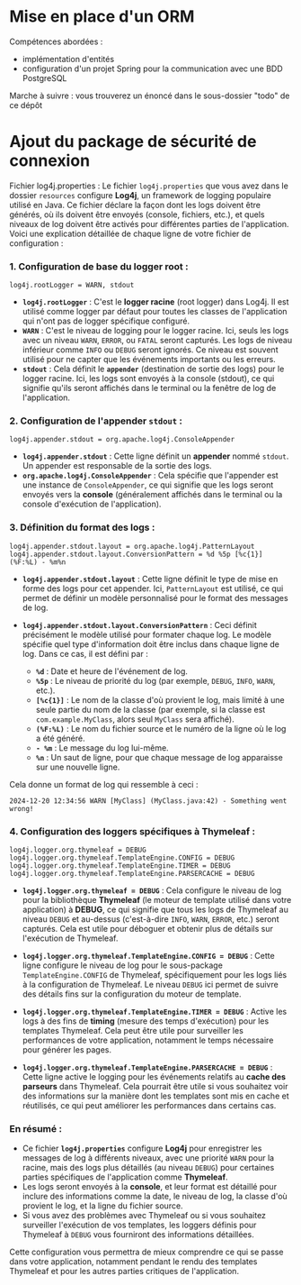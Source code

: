 # Mise en place d'un ORM

Compétences abordées :
- implémentation d'entités
- configuration d'un projet Spring pour la communication avec une BDD PostgreSQL

Marche à suivre : vous trouverez un énoncé dans le sous-dossier "todo" de ce dépôt


# Ajout du package de sécurité de connexion

Fichier log4j.properties :
Le fichier `log4j.properties` que vous avez dans le dossier `resources` configure **Log4j**, un framework de logging populaire utilisé en Java. Ce fichier déclare la façon dont les logs doivent être générés, où ils doivent être envoyés (console, fichiers, etc.), et quels niveaux de log doivent être activés pour différentes parties de l'application. Voici une explication détaillée de chaque ligne de votre fichier de configuration :

### 1. **Configuration de base du logger root :**

```properties
log4j.rootLogger = WARN, stdout
```

- **`log4j.rootLogger`** : C'est le **logger racine** (root logger) dans Log4j. Il est utilisé comme logger par défaut pour toutes les classes de l'application qui n'ont pas de logger spécifique configuré.
- **`WARN`** : C'est le niveau de logging pour le logger racine. Ici, seuls les logs avec un niveau `WARN`, `ERROR`, ou `FATAL` seront capturés. Les logs de niveau inférieur comme `INFO` ou `DEBUG` seront ignorés. Ce niveau est souvent utilisé pour ne capter que les événements importants ou les erreurs.
- **`stdout`** : Cela définit le **`appender`** (destination de sortie des logs) pour le logger racine. Ici, les logs sont envoyés à la console (stdout), ce qui signifie qu'ils seront affichés dans le terminal ou la fenêtre de log de l'application.

### 2. **Configuration de l'appender `stdout` :**

```properties
log4j.appender.stdout = org.apache.log4j.ConsoleAppender
```

- **`log4j.appender.stdout`** : Cette ligne définit un **appender** nommé `stdout`. Un appender est responsable de la sortie des logs.
- **`org.apache.log4j.ConsoleAppender`** : Cela spécifie que l'appender est une instance de `ConsoleAppender`, ce qui signifie que les logs seront envoyés vers la **console** (généralement affichés dans le terminal ou la console d'exécution de l'application).

### 3. **Définition du format des logs :**

```properties
log4j.appender.stdout.layout = org.apache.log4j.PatternLayout
log4j.appender.stdout.layout.ConversionPattern = %d %5p [%c{1}] (%F:%L) - %m%n
```

- **`log4j.appender.stdout.layout`** : Cette ligne définit le type de mise en forme des logs pour cet appender. Ici, `PatternLayout` est utilisé, ce qui permet de définir un modèle personnalisé pour le format des messages de log.
- **`log4j.appender.stdout.layout.ConversionPattern`** : Ceci définit précisément le modèle utilisé pour formater chaque log. Le modèle spécifie quel type d'information doit être inclus dans chaque ligne de log. Dans ce cas, il est défini par :

    - **`%d`** : Date et heure de l'événement de log.
    - **`%5p`** : Le niveau de priorité du log (par exemple, `DEBUG`, `INFO`, `WARN`, etc.).
    - **`[%c{1}]`** : Le nom de la classe d'où provient le log, mais limité à une seule partie du nom de la classe (par exemple, si la classe est `com.example.MyClass`, alors seul `MyClass` sera affiché).
    - **`(%F:%L)`** : Le nom du fichier source et le numéro de la ligne où le log a été généré.
    - **`- %m`** : Le message du log lui-même.
    - **`%n`** : Un saut de ligne, pour que chaque message de log apparaisse sur une nouvelle ligne.

Cela donne un format de log qui ressemble à ceci :
```
2024-12-20 12:34:56 WARN [MyClass] (MyClass.java:42) - Something went wrong!
```

### 4. **Configuration des loggers spécifiques à Thymeleaf :**

```properties
log4j.logger.org.thymeleaf = DEBUG
log4j.logger.org.thymeleaf.TemplateEngine.CONFIG = DEBUG
log4j.logger.org.thymeleaf.TemplateEngine.TIMER = DEBUG
log4j.logger.org.thymeleaf.TemplateEngine.PARSERCACHE = DEBUG
```

- **`log4j.logger.org.thymeleaf = DEBUG`** : Cela configure le niveau de log pour la bibliothèque **Thymeleaf** (le moteur de template utilisé dans votre application) à **DEBUG**, ce qui signifie que tous les logs de Thymeleaf au niveau `DEBUG` et au-dessus (c'est-à-dire `INFO`, `WARN`, `ERROR`, etc.) seront capturés. Cela est utile pour déboguer et obtenir plus de détails sur l'exécution de Thymeleaf.

- **`log4j.logger.org.thymeleaf.TemplateEngine.CONFIG = DEBUG`** : Cette ligne configure le niveau de log pour le sous-package `TemplateEngine.CONFIG` de Thymeleaf, spécifiquement pour les logs liés à la configuration de Thymeleaf. Le niveau `DEBUG` ici permet de suivre des détails fins sur la configuration du moteur de template.

- **`log4j.logger.org.thymeleaf.TemplateEngine.TIMER = DEBUG`** : Active les logs à des fins de **timing** (mesure des temps d'exécution) pour les templates Thymeleaf. Cela peut être utile pour surveiller les performances de votre application, notamment le temps nécessaire pour générer les pages.

- **`log4j.logger.org.thymeleaf.TemplateEngine.PARSERCACHE = DEBUG`** : Cette ligne active le logging pour les événements relatifs au **cache des parseurs** dans Thymeleaf. Cela pourrait être utile si vous souhaitez voir des informations sur la manière dont les templates sont mis en cache et réutilisés, ce qui peut améliorer les performances dans certains cas.

### En résumé :

- Ce fichier **`log4j.properties`** configure **Log4j** pour enregistrer les messages de log à différents niveaux, avec une priorité `WARN` pour la racine, mais des logs plus détaillés (au niveau `DEBUG`) pour certaines parties spécifiques de l'application comme **Thymeleaf**.
- Les logs seront envoyés à la **console**, et leur format est détaillé pour inclure des informations comme la date, le niveau de log, la classe d'où provient le log, et la ligne du fichier source.
- Si vous avez des problèmes avec Thymeleaf ou si vous souhaitez surveiller l'exécution de vos templates, les loggers définis pour Thymeleaf à `DEBUG` vous fourniront des informations détaillées.

Cette configuration vous permettra de mieux comprendre ce qui se passe dans votre application, notamment pendant le rendu des templates Thymeleaf et pour les autres parties critiques de l'application.